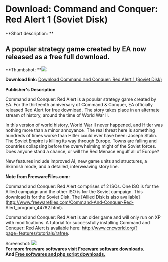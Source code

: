 # Download: Command and Conquer: Red Alert 1 (Soviet Disk)

**Short description: **

## A popular strategy game created by EA now released as a free full download.

  
**Thumbshot: **![](http://www.freewarefiles.com/screenshot/cncredalert1_md.jpg)   
  
**Download link:** [Download Command and Conquer: Red Alert 1 (Soviet Disk)](http://freesoftwares.boysofts.com/Command-and-Conquer-Red-Alert-1-Soviet-Disk_program_58247.html)  
  

**Publisher's Description**  
  

Command and Conquer: Red Alert is a popular strategy game created by EA. For
the thirteenth anniversary of Command & Conquer, EA officially released Red
Alert for free download. The story takes place in an alternate stream of
history, around the time of World War II.

In this version of world history, World War II never happened, and Hitler was
nothing more than a minor annoyance. The real threat here is something
hundreds of times worse than Hitler could ever have been: Joseph Stalin. The
Soviet Empire is killing its way through Europe. Towns are falling and
countries collapsing before the overwhelming might of the Soviet forces. Does
anyone stand a chance, or will the Red Menace engulf all of Europe?

New features include improved AI, new game units and structures, a Skirmish
mode, and a detailed, interweaving story line.

**Note from FreewareFiles.com:**

Command and Conquer: Red Alert comprises of 2 ISOs. One ISO is for the Allied
campaign and the other ISO is for the Soviet campaign. This download is for
the Soviet Disk. The [Allied Disk is also
available](http://www.freewarefiles.com/Command-And-Conquer-Red-
Alert_program_44782.html).

Command and Conquer: Red Alert is an older game and will only run on XP with
modifications. A tutorial for successfully installing Command and Conquer: Red
Alert is available here:
<http://www.cncworld.org/?page=features/tutorials/rafree>.

  
  
Screenshot: ![](http://www.freewarefiles.com/screenshot/cncredalert1.jpg)  
**For more freeware softwares visit [Freeware software downloads.](http://freesoftwares.boysofts.com/)**   
**And [Free softwares and php script downloads.](http://www.boysofts.com/)**

